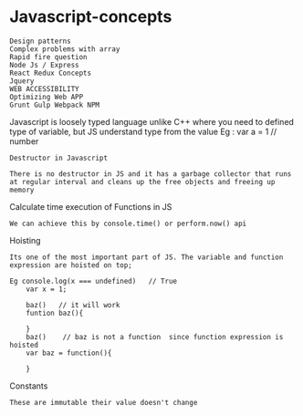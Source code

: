 # Javascript-concepts

	Design patterns
	Complex problems with array
	Rapid fire question
	Node Js / Express
	React Redux Concepts
	Jquery
	WEB ACCESSIBILITY
	Optimizing Web APP
	Grunt Gulp Webpack NPM

Javascript is loosely typed language unlike C++ where you need to defined type of variable, but JS understand type
from the value 
Eg : var a = 1    // number 

	Destructor in Javascript

	There is no destructor in JS and it has a garbage collector that runs at regular interval and cleans up the free objects and freeing up memory


Calculate time execution of Functions in JS

	We can achieve this by console.time() or perform.now() api

Hoisting 

	Its one of the most important part of JS. The variable and function expression are hoisted on top;

	Eg console.log(x === undefined)   // True
		var x = 1;

		baz()   // it will work
		funtion baz(){

		}
 		baz()    // baz is not a function  since function expression is hoisted 
 		var baz = function(){

 		}

Constants
	
	These are immutable their value doesn't change


